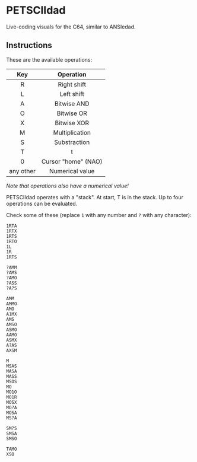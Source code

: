 # PETSCIIdad

Live-coding visuals for the C64, similar to ANSIedad.

## Instructions

These are the available operations:

Key|Operation
:---:|:---:
R|Right shift
L|Left shift
A|Bitwise AND
O|Bitwise OR
X|Bitwise XOR
M|Multiplication
S|Substraction
T|t
0|Cursor "home" (NAO)
any other|Numerical value

*Note that operations also have a numerical value!*

PETSCIIdad operates with a "stack". At start, T is in the stack.
Up to four operations can be evaluated.

Check some of these (replace `1` with any number and `?` with any character):

```
1RTA
1RTX
1RTS
1RTO
1L
1R
1RTS

?AMM
?AMS
?AMO
?ASS
?A?S

AMM
AMMO
AMO
A1MX
AMS
AMSO
ASMO
AAMO
ASMX
A?AS
AXSM

M
MSAS
MASA
MASS
MSOS
MO
MO1O
MO1R
MOSX
MO?A
MOSA
MS?A

SM?S
SMSA
SMSO

TAMO
XSO
```

